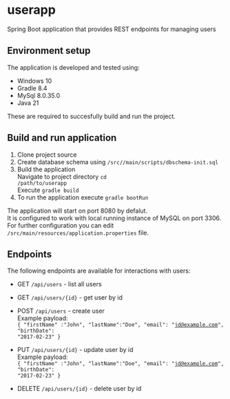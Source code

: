 # userapp
Spring Boot application that provides REST endpoints for managing users

## Environment setup

The application is developed and tested using:
- Windows 10
- Gradle 8.4
- MySql 8.0.35.0
- Java 21

These are required to succesfully build and run the project.

## Build and run application
1. Clone project source
2. Create database schema using <code>/src//main/scripts/dbschema-init.sql</code>
3. Build the application<br>
 Navigate to project directory <code>cd /path/to/userapp</code><br>
 Execute <code>gradle build</code>
4. To run the application execute <code>gradle bootRun</code>

The application will start on port 8080 by defalut.<br>
It is configured to work with local running instance of MySQL on port 3306. For further configuration you can edit <code>/src/main/resources/application.properties</code> file.

## Endpoints

The following endpoints are available for interactions with users:

- GET <code>/api/users</code> - list all users
- GET <code>/api/users/{id}</code> - get user by id
- POST <code>/api/users</code> - create user<br>
 Example payload:<br>
 <code>{
    "firstName" :"John",
    "lastName":"Doe",
    "email": "jd@example.com",
    "birthDate": "2017-02-23"
}</code>
  
- PUT <code>/api/users/{id}</code> - update user by id<br>
 Example payload:<br>
 <code>{
    "firstName" :"John",
    "lastName":"Doe",
    "email": "jd@example.com",
    "birthDate": "2017-02-23"
}</code>

- DELETE <code>/api/users/{id}</code> - delete user by id 

